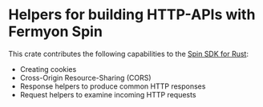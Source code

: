 # Helpers for building HTTP-APIs with Fermyon Spin

This crate contributes the following capabilities to the [Spin SDK for Rust](https://crates.io/crates/spin-sdk):

- Creating cookies
- Cross-Origin Resource-Sharing (CORS)
- Response helpers to produce common HTTP responses
- Request helpers to examine incoming HTTP requests